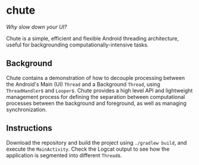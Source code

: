 # chute
*Why slow down your UI?* 

Chute is a simple, efficient and flexible Android threading architecture, useful for backgrounding computationally-intensive tasks.

## Background
Chute contains a demonstration of how to decouple processing between the Android's Main (UI) `Thread` and a Background `Thread`, using `ThreadHandler`s and `Looper`s. Chute provides a high level API and lightweight management process for defining the separation between computational processes between the background and foreground, as well as managing synchronization.

## Instructions
Download the repository and build the project using `./gradlew build`, and execute the `MainActivity`. Check the Logcat output to see how the application is segmented into different `Thread`s.
